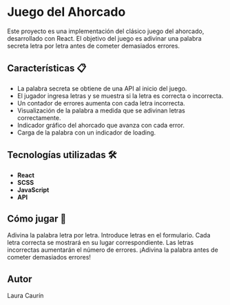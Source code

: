 # Juego del Ahorcado

Este proyecto es una implementación del clásico juego del ahorcado, desarrollado con React. El objetivo del juego es adivinar una palabra secreta letra por letra antes de cometer demasiados errores.

## Características 📋

- La palabra secreta se obtiene de una API al inicio del juego.
- El jugador ingresa letras y se muestra si la letra es correcta o incorrecta.
- Un contador de errores aumenta con cada letra incorrecta.
- Visualización de la palabra a medida que se adivinan letras correctamente.
- Indicador gráfico del ahorcado que avanza con cada error.
- Carga de la palabra con un indicador de loading.

## Tecnologías utilizadas 🛠️

- **React**
- **SCSS**
- **JavaScript**
- **API**

## Cómo jugar 🚀

Adivina la palabra letra por letra.
Introduce letras en el formulario.
Cada letra correcta se mostrará en su lugar correspondiente.
Las letras incorrectas aumentarán el número de errores.
¡Adivina la palabra antes de cometer demasiados errores!

## Autor

Laura Caurín

